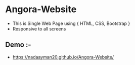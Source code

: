 # Angora-Website
* This is Single Web Page using { HTML, CSS, Bootstrap }
* Responsive to all screens

## Demo :-
* https://nadaayman20.github.io/Angora-Website/


